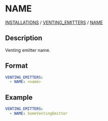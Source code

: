 # NAME

[INSTALLATIONS](/about/references/keywords/INSTALLATIONS.md) /
[VENTING_EMITTERS](/about/references/keywords/VENTING_EMITTERS_TREE/index.md) /
[NAME](/about/references/keywords/VENTING_EMITTERS_TREE/NAME.md)

## Description
Venting emitter name.

## Format
~~~~~~~~yaml
VENTING_EMITTERS:
  - NAME: <name>
~~~~~~~~

## Example

~~~~~~~~yaml
VENTING_EMITTERS:
  - NAME: SomeVentingEmitter
~~~~~~~~
